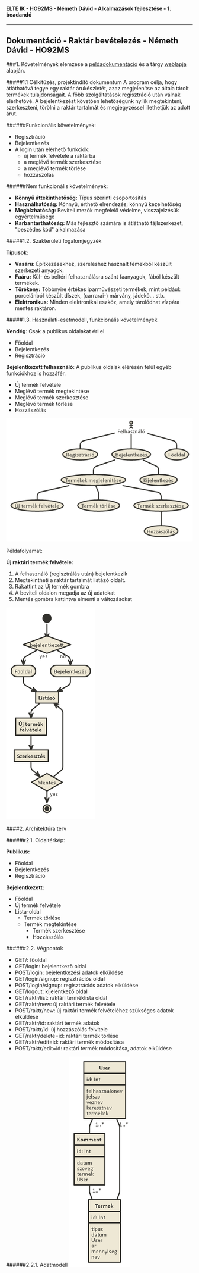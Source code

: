 #### ELTE IK - HO92MS - Németh Dávid - Alkalmazások fejlesztése - 1. beadandó
------

## Dokumentáció - Raktár bevételezés - Németh Dávid - HO92MS

###1. Követelmények elemzése a [példadokumentáció](http://webprogramozas.inf.elte.hu/alkfejl/A_dokumentacio_felepitese.pdf) és a tárgy [weblapja](http://webprogramozas.inf.elte.hu/alkfejl.php) alapján.

#####1.1 Célkitűzés, projektindító dokumentum
A program célja, hogy átláthatóvá tegye egy raktár árukészletét, azaz megjelenítse az általa tárolt termékek tulajdonságait. A főbb szolgáltatások regisztráció után válnak elérhetővé. A bejelentkezést követően lehetőségünk nyílik megtekinteni, szerkeszteni, törölni a raktár tartalmát és megjegyzéssel illethetjük az adott árut.

######Funkcionális követelmények:
* Regisztráció
* Bejelentkezés
* A login után elérhető funkciók:
  - új termék felvétele a raktárba
  - a meglévő termék szerkesztése
  - a meglévő termék törlése
  - hozzászólás

######Nem funkcionális követelmények:
*	**Könnyű áttekinthetőség:** Típus szerinti csoportosítás
*	**Használhatóság:** Könnyű, érthető elrendezés; könnyű kezelhetőség
*	**Megbízhatóság:** Beviteli mezők megfelelő védelme, visszajelzésük egyértelműsége
*	**Karbantarthatóság:** Más fejlesztő számára is átlátható fájlszerkezet, "beszédes kód" alkalmazása

#####1.2.	Szakterületi fogalomjegyzék

**Típusok:**
* **Vasáru:** Építkezésekhez, szereléshez használt fémekből készült szerkezeti anyagok.
* **Faáru:** Kül- és beltéri felhasználásra szánt faanyagok, fából készült termékek.
* **Törékeny:** Többnyire értékes iparművészeti termékek, mint például: porcelánból készült díszek, (carrarai-) márvány, jádekő... stb.
* **Elektronikus:** Minden elektronikai eszköz, amely tárolódhat vízpára mentes raktáron.

#####1.3.	Használati-esetmodell, funkcionális követelmények

**Vendég**: Csak a publikus oldalakat éri el

*	Főoldal
*	Bejelentkezés
*	Regisztráció

**Bejelentkezett felhasználó**: A publikus oldalak elérésén felül egyéb funkciókhoz is hozzáfér.

*	Új termék felvétele
*	Meglévő termék megtekintése
*	Meglévő termék szerkesztése
*	Meglévő termék törlése
*	Hozzászólás

![](sajatimages/teljes-eset-diagram.png)

Példafolyamat:

**Új raktári termék felvétele:**

1.	A felhasználó (regisztrálás után) bejelentkezik
2.	Megtekintheti a raktár tartalmát listázó oldalt.
3.	Rákattint az Új termék gombra
4.	A beviteli oldalon megadja az új adatokat
5.	Mentés gombra kattintva elmenti a változásokat

![](sajatimages/peldafolyamat.png)


####2. Architektúra terv

######2.1. Oldaltérkép:

**Publikus:**
* Főoldal
* Bejelentkezés
* Regisztráció

**Bejelentkezett:**
* Főoldal
* Új termék felvétele
* Lista-oldal
  * Termék törlése 
  * Termék megtekintése
    * Termék szerkesztése 
    * Hozzászólás


######2.2. Végpontok

* GET/: főoldal
* GET/login: bejelentkező oldal
* POST/login: bejelentkezési adatok elküldése
* GET/login/signup: regisztrációs oldal
* POST/login/signup: regisztrációs adatok elküldése
* GET/logout: kijelentkező oldal
* GET/raktr/list: raktári terméklista oldal
* GET/raktr/new: új raktári termék felvétele
* POST/raktr/new: új raktári termék felvételéhez szükséges adatok elküldése
* GET/raktr/id: raktári termék adatok
* POST/raktr/id: új hozzászólás felvitele
* GET/raktr/delete=id: raktári termék törlése
* GET/raktr/edit=id: raktári termék módosítása
* POST/raktr/edit=id: raktári termék módosítása, adatok elküldése

######2.2.1. Adatmodell
![](sajatimages/adatbazis-modell.png)

